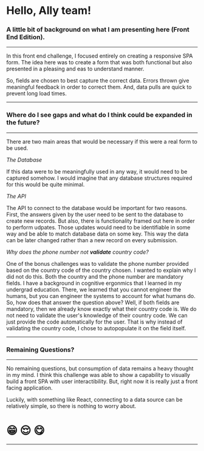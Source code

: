 # **Hello, Ally team!**

### **A little bit of background on what I am presenting here (Front End Edition).**
---

In this front end challenge, I focused entirely on creating
a responsive SPA form. The idea here was to create a form
that was both functional but also presented in a pleasing
and eas to understand manner. 

So, fields are chosen to best capture the correct data. Errors
thrown give meaningful feedback in order to correct them. And,
data pulls are quick to prevent long load times. 

---


### **Where do I see gaps and what do I think could be expanded in the future?**
---

There are two main areas that would be necessary if this were
a real form to be used. 

*The Database*

If this data were to be meaningfully used in any way, it would
need to be captured somehow. I would imagine that any database
structures required for this would be quite minimal. 

*The API*

The API to connect to the database would be important for
two reasons. First, the answers given by the user need to be 
sent to the database to create new records. But also, there
is functionality framed out here in order to perform udpates. 
Those updates would need to be identifiable in some way and 
be able to match database data on some key. This way the data
can be later changed rather than a new record on every submission. 

*Why does the phone number not **validate** country code?*

One of the bonus challenges was to validate the phone number
provided based on the country code of the country chosen. 
I wanted to explain why I did not do this. Both the country
and the phone number are mandatory fields. I have a background
in cognitive ergonmics that I learned in my undergrad education. 
There, we learned that you cannot engineer the humans, but you 
can engineer the systems to account for what humans do. So, 
how does that answer the question above? Well, if both fields
are mandatory, then we already know exactly what their country
code is. We do not need to validate the user's knowledge of
their country code. We can just provide the code automatically
for the user. That is why instead of validating the country
code, I chose to autopopulate it on the field itself. 

---


### **Remaining Questions?**
---

No remaining questions, but consumption of data remains a heavy
thought in my mind. I think this challenge was able to show a
capability to visually build a front SPA with user interactibility.
But, right now it is really just a front facing application. 

Luckily, with something like React, connecting to a data source
can be relatively simple, so there is nothing to worry about. 

# 😁 😌 😋

---

